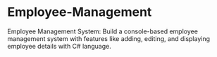 # Employee-Management
Employee Management System: Build a console-based employee management system with features like adding, editing, and displaying employee details with C# language.
